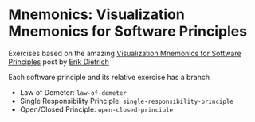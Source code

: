 Mnemonics: Visualization Mnemonics for Software Principles
==========================================================

Exercises based on the amazing [Visualization Mnemonics for Software Principles](http://www.daedtech.com/visualization-mnemonics-for-software-principles) post by [Erik Dietrich](https://twitter.com/daedtech)


Each software principle and its relative exercise has a branch

* Law of Demeter: `law-of-demeter`
* Single Responsibility Principle: `single-responsibility-principle`
* Open/Closed Principle: `open-closed-principle`
